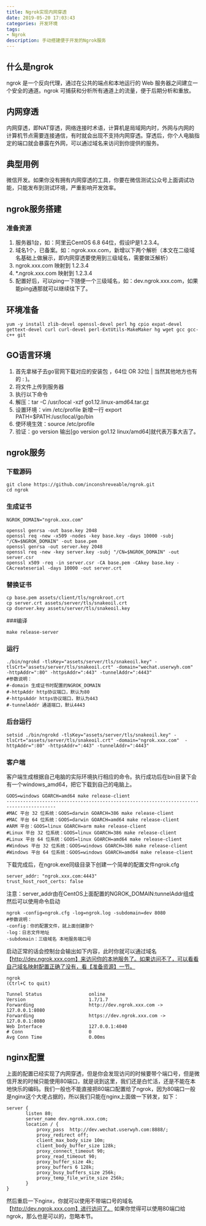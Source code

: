 ```yaml
---
title: Ngrok实现内网穿透
date: 2019-05-20 17:03:43
categories: 开发环境
tags:
- Ngrok
description: 手动搭建便于开发的Ngrok服务
---
```

## 什么是ngrok
ngrok 是一个反向代理，通过在公共的端点和本地运行的 Web 服务器之间建立一个安全的通道。ngrok 可捕获和分析所有通道上的流量，便于后期分析和重放。

## 内网穿透
内网穿透，即NAT穿透，网络连接时术语，计算机是局域网内时，外网与内网的计算机节点需要连接通信，有时就会出现不支持内网穿透。穿透后，你个人电脑指定的端口就会暴露在外网，可以通过域名来访问到你提供的服务。

## 典型用例
微信开发。如果你没有拥有内网穿透的工具，你要在微信测试公众号上面调试功能，只能发布到测试环境，严重影响开发效率。

## ngrok服务搭建
### 准备资源
1. 服务器1台，如：阿里云CentOS 6.8 64位，假设IP是1.2.3.4。
2. 域名1个，已备案。如：ngrok.xxx.com，新增以下两个解析（本文在二级域名基础上做展示，即内网穿透要使用到三级域名，需要做泛解析）
3. ngrok.xxx.com 映射到 1.2.3.4
4. *.ngrok.xxx.com 映射到 1.2.3.4
5. 配置好后，可以ping一下随便一个三级域名，如：dev.ngrok.xxx.com，如果能ping通那就可以继续往下了。

## 环境准备
~~~
yum -y install zlib-devel openssl-devel perl hg cpio expat-devel gettext-devel curl curl-devel perl-ExtUtils-MakeMaker hg wget gcc gcc-c++ git
~~~

## GO语言环境
1. 首先拿梯子去go官网下载对应的安装包 ，64位 OR 32位 | 当然其他地方也有的 : )。
2. 将文件上传到服务器
3. 执行以下命令
4. 解压：tar -C /usr/local -xzf go1.12.linux-amd64.tar.gz
5. 设置环境：vim /etc/profile
    新增一行 export PATH=$PATH:/usr/local/go/bin
6. 使环境生效：source /etc/profile
7. 验证：go version
   输出[go version go1.12 linux/amd64]就代表万事大吉了。
## ngrok服务
### 下载源码
~~~
git clone https://github.com/inconshreveable/ngrok.git
cd ngrok
~~~

### 生成证书
~~~
NGROK_DOMAIN="ngrok.xxx.com"

openssl genrsa -out base.key 2048
openssl req -new -x509 -nodes -key base.key -days 10000 -subj "/CN=$NGROK_DOMAIN" -out base.pem
openssl genrsa -out server.key 2048
openssl req -new -key server.key -subj "/CN=$NGROK_DOMAIN" -out server.csr
openssl x509 -req -in server.csr -CA base.pem -CAkey base.key -CAcreateserial -days 10000 -out server.crt
~~~~

### 替换证书
~~~
cp base.pem assets/client/tls/ngrokroot.crt
cp server.crt assets/server/tls/snakeoil.crt
cp dserver.key assets/server/tls/snakeoil.key
~~~

###编译
~~~
make release-server
~~~~

### 运行
~~~
./bin/ngrokd -tlsKey="assets/server/tls/snakeoil.key" -tlsCrt="assets/server/tls/snakeoil.crt" -domain="wechat.userwyh.com"  -httpAddr=":80" -httpsAddr=":443" -tunnelAddr=":4443"
#参数说明：
#-domain 生成证书时配置的NGROK_DOMAIN
#-httpAddr http协议端口，默认为80
#-httpsAddr https协议端口，默认为443
#-tunnelAddr 通道端口，默认4443
~~~

### 后台运行
~~~
setsid ./bin/ngrokd -tlsKey="assets/server/tls/snakeoil.key" -tlsCrt="assets/server/tls/snakeoil.crt" -domain="ngrok.xxx.com"  -httpAddr=":80" -httpsAddr=":443" -tunnelAddr=":4443"
~~~

### 客户端
客户端生成根据自己电脑的实际环境执行相应的命令。执行成功后在bin目录下会有一个windows_amd64，把它下载到自己的电脑上。

~~~
GOOS=windows GOARCH=amd64 make release-client
----------------------------------------------------------------------------------------
#MAC 平台 32 位系统：GOOS=darwin GOARCH=386 make release-client
#MAC 平台 64 位系统：GOOS=darwin GOARCH=amd64 make release-client
#ARM 平台：GOOS=linux GOARCH=arm make release-client
#Linux 平台 32 位系统：GOOS=linux GOARCH=386 make release-client
#Linux 平台 64 位系统：GOOS=linux GOARCH=amd64 make release-client
#Windows 平台 32 位系统：GOOS=windows GOARCH=386 make release-client
#Windows 平台 64 位系统：GOOS=windows GOARCH=amd64 make release-client
~~~

下载完成后，在ngrok.exe同级目录下创建一个简单的配置文件ngrok.cfg

~~~
server_addr: "ngrok.xxx.com:4443"
trust_host_root_certs: false
~~~

注意：server_addr由在CentOS上面配置的NGROK_DOMAIN:tunnelAddr组成
然后可以使用命令启动

~~~
ngrok -config=ngrok.cfg -log=ngrok.log -subdomain=dev 8080
#参数说明：
-config：你的配置文件，就上面创建那个
-log：日志文件地址
-subdomain：三级域名 本地服务端口号
~~~

启动正常的话会控制台会输出如下内容，此时你就可以通过域名【http://dev.ngrok.xxx.com】来访问你的本地服务了。如果访问不了，可以看看自己域名映射配置正确了没有，看【准备资源】一节。

~~~
ngrok                                                           (Ctrl+C to quit)

Tunnel Status                 online
Version                       1.7/1.7
Forwarding                    http://dev.ngrok.xxx.com -> 127.0.0.1:8080
Forwarding                    https://dev.ngrok.xxx.com -> 127.0.0.1:8080
Web Interface                 127.0.0.1:4040
# Conn                        0
Avg Conn Time                 0.00ms
~~~

## nginx配置
上面的配置已经实现了内网穿透，但是你会发现访问的时候要带个端口号，但是微信开发的时候只能使用80端口，就是说到这里，我们还是白忙活，还是不能在本地快乐的编码。我们一般也不能直接把80端口配置给了ngrok，因为80端口一般是nginx这个大佬占据的，所以我们只能在nginx上面做一下转发，如下：

~~~
server {
       listen 80;
       server_name dev.ngrok.xxx.com;
       location / {
           proxy_pass  http://dev.wechat.userwyh.com:8888/;
           proxy_redirect off;
           client_max_body_size 10m; 
           client_body_buffer_size 128k;
           proxy_connect_timeout 90; 
           proxy_read_timeout 90; 
           proxy_buffer_size 4k;  
           proxy_buffers 6 128k;
           proxy_busy_buffers_size 256k;
           proxy_temp_file_write_size 256k;
       }
}
~~~

然后重启一下nginx，你就可以使用不带端口号的域名【http://dev.ngrok.xxx.com】进行访问了。
如果你觉得可以使用80端口给ngrok，那么也是可以的，忽略本节。